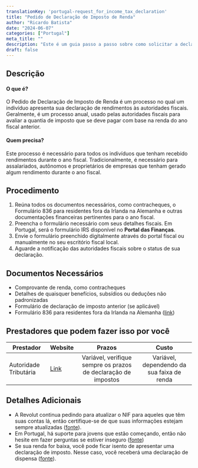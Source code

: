```yaml
---
translationKey: 'portugal-request_for_income_tax_declaration'
title: "Pedido de Declaração de Imposto de Renda"
author: "Ricardo Batista"
date: "2024-06-07"
categories: ["Portugal"]
meta_title: ""
description: "Este é um guia passo a passo sobre como solicitar a declaração de imposto de renda."
draft: false
---
```


## Descrição
#### O que é?
O Pedido de Declaração de Imposto de Renda é um processo no qual um indivíduo apresenta sua declaração de rendimentos às autoridades fiscais. Geralmente, é um processo anual, usado pelas autoridades fiscais para avaliar a quantia de imposto que se deve pagar com base na renda do ano fiscal anterior.

#### Quem precisa?
Este processo é necessário para todos os indivíduos que tenham recebido rendimentos durante o ano fiscal. Tradicionalmente, é necessário para assalariados, autônomos e proprietários de empresas que tenham gerado algum rendimento durante o ano fiscal.

## Procedimento
1. Reúna todos os documentos necessários, como contracheques, o Formulário 836 para residentes fora da Irlanda na Alemanha e outras documentações financeiras pertinentes para o ano fiscal.
2. Preencha o formulário necessário com seus detalhes fiscais. Em Portugal, será o formulário IRS disponível no **Portal das Finanças**.
3. Envie o formulário preenchido digitalmente através do portal fiscal ou manualmente no seu escritório fiscal local.
4. Aguarde a notificação das autoridades fiscais sobre o status de sua declaração.

## Documentos Necessários
- Comprovante de renda, como contracheques
- Detalhes de quaisquer benefícios, subsídios ou deduções não padronizadas
- Formulário de declaração de imposto anterior (se aplicável)
- Formulário 836 para residentes fora da Irlanda na Alemanha ([link](https://ibkr.info/node/23334))

## Prestadores que podem fazer isso por você

| Prestador        |     Website     |     Prazos    |       Custo      |
| --------------- | --------------- |  :-------------: | :-------------: |
| Autoridade Tributária |  [Link](https://www.portaldasfinancas.gov.pt/)       |      Variável, verifique sempre os prazos de declaração de impostos | Variável, dependendo da sua faixa de renda |

## Detalhes Adicionais
- A Revolut continua pedindo para atualizar o NIF para aqueles que têm suas contas lá, então certifique-se de que suas informações estejam sempre atualizadas ([fonte](https://www.reddit.com/r/Revolut/comments/1bgxhzc/revolut_keeps_asking_to_update_tax_id_for_a/)).
- Em Portugal, há suporte para jovens que estão começando, então não hesite em fazer perguntas se estiver inseguro ([fonte](https://www.reddit.com/r/literaciafinanceira/comments/12ae727/esclarecimento_de_d%C3%BAvidas_acerca_do_irs_jovem/))
- Se sua renda for baixa, você pode ficar isento de apresentar uma declaração de imposto. Nesse caso, você receberá uma declaração de dispensa ([fonte](https://www.reddit.com/r/literaciafinanceira/comments/14m51o9/certid%C3%A3o_de_dispensa_de_entrega_de_irs/)).
